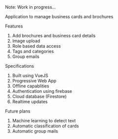 Note: Work in progress...

Application to manage business cards and brochures

Features
1. Add brochures and business card details
2. Image upload
3. Role based data access
4. Tags and categories
5. Group emails

Specifications
1. Built using VueJS
2. Progressive Web App
3. Offline capablities
4. Authentication using firebase
5. Cloud database (Firestore)
6. Realtime updates

Future plans
1. Machine learning to detect text 
2. Automatic classification of cards
3. Automatic group mails
